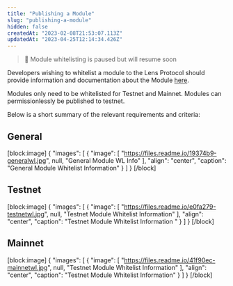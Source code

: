```yaml
---
title: "Publishing a Module"
slug: "publishing-a-module"
hidden: false
createdAt: "2023-02-08T21:53:07.113Z"
updatedAt: "2023-04-25T12:14:34.426Z"
---
```


> 🚧 Module whitelisting is paused but will resume soon

Developers wishing to whitelist a module to the Lens Protocol should provide information and documentation about the Module [here](https://airtable.com/shrOj1sS5xNhn501x).

Modules only need to be whitelisted for Testnet and Mainnet. Modules can permissionlessly be published to testnet.

Below is a short summary of the relevant requirements and criteria:

## General

[block:image]
{
"images": [
{
"image": [
"https://files.readme.io/19374b9-generalwl.jpg",
null,
"General Module WL Info"
],
"align": "center",
"caption": "General Module Whitelist Information"
}
]
}
[/block]

## Testnet

[block:image]
{
"images": [
{
"image": [
"https://files.readme.io/e0fa279-testnetwl.jpg",
null,
"Testnet Module Whitelist Information"
],
"align": "center",
"caption": "Testnet Module Whitelist Information "
}
]
}
[/block]

## Mainnet

[block:image]
{
"images": [
{
"image": [
"https://files.readme.io/41f90ec-mainnetwl.jpg",
null,
"Testnet Module Whitelist Information"
],
"align": "center",
"caption": "Testnet Module Whitelist Information"
}
]
}
[/block]
